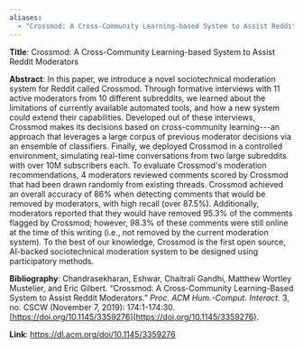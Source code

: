 ```yaml
---
aliases:
  - "Crossmod: A Cross-Community Learning-based System to Assist Reddit Moderators"
---
```

**Title**: Crossmod: A Cross-Community Learning-based System to Assist Reddit Moderators

**Abstract**: In this paper, we introduce a novel sociotechnical moderation system for Reddit called Crossmod. Through formative interviews with 11 active moderators from 10 different subreddits, we learned about the limitations of currently available automated tools, and how a new system could extend their capabilities. Developed out of these interviews, Crossmod makes its decisions based on cross-community learning---an approach that leverages a large corpus of previous moderator decisions via an ensemble of classifiers. Finally, we deployed Crossmod in a controlled environment, simulating real-time conversations from two large subreddits with over 10M subscribers each. To evaluate Crossmod's moderation recommendations, 4 moderators reviewed comments scored by Crossmod that had been drawn randomly from existing threads. Crossmod achieved an overall accuracy of 86% when detecting comments that would be removed by moderators, with high recall (over 87.5%). Additionally, moderators reported that they would have removed 95.3% of the comments flagged by Crossmod; however, 98.3% of these comments were still online at the time of this writing (i.e., not removed by the current moderation system). To the best of our knowledge, Crossmod is the first open source, AI-backed sociotechnical moderation system to be designed using participatory methods.

**Bibliography**: Chandrasekharan, Eshwar, Chaitrali Gandhi, Matthew Wortley Mustelier, and Eric Gilbert. “Crossmod: A Cross-Community Learning-Based System to Assist Reddit Moderators.” _Proc. ACM Hum.-Comput. Interact._ 3, no. CSCW (November 7, 2019): 174:1-174:30. [https://doi.org/10.1145/3359276](https://doi.org/10.1145/3359276).

**Link**: https://dl.acm.org/doi/10.1145/3359276
